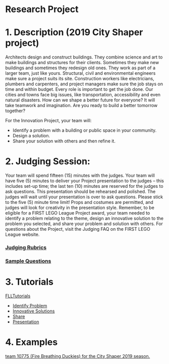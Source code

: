 # Research Project 

# 1. Description (2019 City Shaper project)
Architects design and construct buildings. They combine science and art to make buildings and structures for their clients.
Sometimes they make new buildings and sometimes they redesign old ones.
They work as part of a larger team, just like yours. Structural, civil and environmental engineers make sure a project suits its
site. Construction workers like electricians, plumbers and carpenters, and project managers make sure the job
stays on time and within budget. Every role is important to get the job done.
Our cities and towns face big issues, like transportation, accessibility and even natural disasters. How can we
shape a better future for everyone? It will take teamwork and imagination. Are you ready to build a better tomorrow
together?

For the Innovation Project, your team will:

* Identify a problem with a building or public space in your community.
* Design a solution.
* Share your solution with others and then refine it.


# 2. Judging Session:

Your team will spend fifteen (15) minutes with the judges. Your team will have five (5) minutes to deliver your
Project presentation to the judges – this includes set-up time; the last ten (10) minutes are reserved for the
judges to ask questions. This presentation should be rehearsed and polished. The judges will wait until your
presentation is over to ask questions. Please stick to the five (5) minute time limit! Props and costumes are
permitted, and judges will look for creativity in the presentation style.
Remember, to be eligible for a FIRST LEGO League Project award, your team needed to identify a problem
relating to the theme, design an innovative solution to the problem you selected, and share your problem and
solution with others.
For questions about the Project, visit the Judging FAQ on the FIRST LEGO League website.

### [Judging Rubrics](rubricsProject.pdf)

### [Sample Questions](2-InterviewSampleQuestions-Project-Rick.pdf)

# 3. Tutorials

[FLLTutorials](http://flltutorials.com/Project.html)
* [Identify Problem](http://flltutorials.com/translations/en-us/Project/Identify.pdf)
* [Innovative Solutions](http://flltutorials.com/translations/en-us/Project/InnovativeSolution.pdf)
* [Share](http://flltutorials.com/translations/en-us/Project/Sharing.pdf)
* [Presentation](http://flltutorials.com/translations/en-us/Project/Presentation.pdf)

# 4. Examples
[team 10775 (Fire Breathing Duckies) for the City Shaper 2019 season.](https://www.youtube.com/watch?v=-GY8W_uzA-A)
